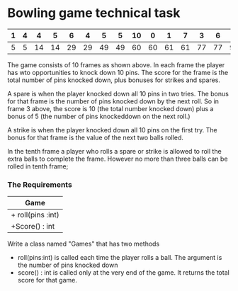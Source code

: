 # Bowling game technical task

| 1 | 4 | 4 | 5 | 6 | 4 | 5 | 5 | 10 | 0 | 1 | 7 | 3 | 6 | 4 | 10 | 2 | 8 | 6 |
| ------ | ------ | ------ | ------ | ------ | ------ | ------ | ------ | ------ | ------ | ------ | ------ | ------ | ------ | ------ | ------ | ------ | ------ | ------ |
| 5 | 5 | 14 | 14 | 29 | 29 | 49 | 49 | 60 | 60 | 61 | 61 | 77 | 77 | 97 | 97 | 117 | 117 | 133 | 133 |

The game consists of 10 frames as shown above. In each frame the player has wto opportunities to knock down 10 pins. The score for the frame is the total number of pins knocked down, plus bonuses for strikes and spares.

A spare is when the player knocked down all 10 pins in two tries. The bonus for that frame is the number of pins knocked down by the next roll. So in frame 3 above, the score is 10 (the total number knocked down) plus a bonus of 5 (the number of pins knockeddown on the next roll.)

A strike is when the player knocked down all 10 pins on the first try. The bonus for that frame is the value of the next two balls rolled.

In the tenth frame a player who rolls a spare or strike is allowed to roll the extra balls to complete the frame. However no more than three balls can be rolled in tenth frame;

### The Requirements
| Game |
| ---- |
|+ roll(pins :int) |
|+Score() : int |

Write a class named "Games" that has two methods
  - roll(pins:int) is called each time the player rolls a ball. The argument is the number of pins knocked down
  - score() : int is called only at the very end of the game. It returns the total score for that game.